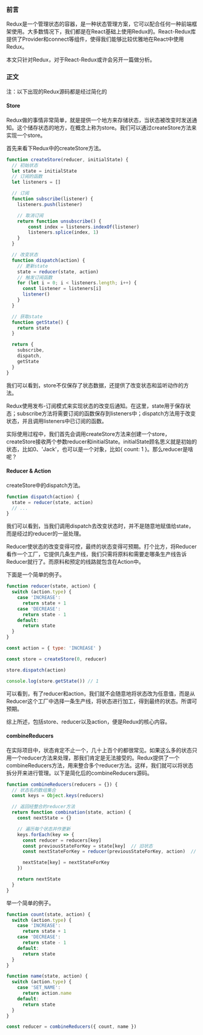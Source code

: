 ### 前言

Redux是一个管理状态的容器，是一种状态管理方案，它可以配合任何一种前端框架使用。大多数情况下，我们都是在React基础上使用Redux的。React-Redux库提供了Provider和connect等组件，使得我们能够比较优雅地在React中使用Redux。

本文只针对Redux，对于React-Redux或许会另开一篇做分析。

### 正文

注：以下出现的Redux源码都是经过简化的

#### Store

Redux做的事情非常简单，就是提供一个地方来存储状态，当状态被改变时发送通知。这个储存状态的地方，在概念上称为store。我们可以通过createStore方法来实现一个store。

首先来看下Redux中的createStore方法。

```javascript
function createStore(reducer, initialState) {
  // 初始状态
  let state = initialState
  // 订阅的函数
  let listeners = []

  // 订阅
  function subscribe(listener) {
    listeners.push(listener)

    // 取消订阅
    return function unsubscribe() {
        const index = listeners.indexOf(listener)
        listeners.splice(index, 1)
    }
  }

  // 改变状态
  function dispatch(action) {
    // 更新state
    state = reducer(state, action)
    // 触发订阅函数
    for (let i = 0; i < listeners.length; i++) {
      const listener = listeners[i]
      listener()
    }
  }

  // 获取state
  function getState() {
    return state
  }

  return {
    subscribe,
    dispatch,
    getState
  }
}
```

我们可以看到，store不仅保存了状态数据，还提供了改变状态和监听动作的方法。

Redux使用发布-订阅模式来实现状态的改变后通知。在这里，state用于保存状态；subscribe方法将需要订阅的函数保存到listeners中；dispatch方法用于改变状态，并且调用listeners中已订阅的函数。

实际使用过程中，我们首先会调用createStore方法来创建一个store，createStore接收两个参数reducer和initialState。initialState顾名思义就是初始的状态，比如0、'Jack'，也可以是一个对象，比如{ count: 1 }。那么reducer是啥呢？

#### Reducer & Action

createStore中的dispatch方法。
```javascript
function dispatch(action) {
  state = reducer(state, action)
  // ...
}
```
我们可以看到，当我们调用dispatch去改变状态时，并不是随意地赋值给state，而是经过的reducer的一层处理。

Reducer使状态的改变变得可控，最终的状态变得可预期。打个比方，将Reducer看作一个工厂，它提供几条生产线，我们只需将原料和需要走哪条生产线告诉Reducer就行了。而原料和预定的线路就包含在Action中。

下面是一个简单的例子。

```javascript
function reducer(state, action) {
  switch (action.type) {
    case 'INCREASE':
      return state + 1
    case 'DECREASE':
      return state - 1
    default:
      return state
  }
}

const action = { type: 'INCREASE' }

const store = createStore(0, reducer)

store.dispatch(action)

console.log(store.getState()) // 1
```
可以看到，有了reducer和action，我们就不会随意地将状态改为任意值，而是从Reducer这个工厂中选择一条生产线，将状态进行加工，得到最终的状态。所谓可预期。

综上所述，包括store、reducer以及action，便是Redux的核心内容。


#### combineReducers

在实际项目中，状态肯定不止一个，几十上百个的都很常见。如果这么多的状态只用一个reducer方法来处理，那我们肯定是无法接受的。Redux提供了一个combineReducers方法，用来整合多个reducer方法。这样，我们就可以将状态拆分开来进行管理。以下是简化后的combineReducers源码。

```javascript
function combineReducers(reducers = {}) {
  // 状态名的数组集合
  const keys = Object.keys(reducers)

  // 返回经整合的reducer方法
  return function combination(state, action) {
    const nextState = {}

    // 遍历每个状态并作更新
    keys.forEach(key => {
      const reducer = reducers[key]
      const previousStateForKey = state[key]  // 旧状态
      const nextStateForKey = reducer(previousStateForKey, action)  // 调用对应的reducer得到新的状态

      nextState[key] = nextStateForKey
    })

    return nextState
  }
}
```

举一个简单的例子。

```javascript
function count(state, action) {
  switch (action.type) {
    case 'INCREASE':
      return state + 1
    case 'DECREASE':
      return state - 1
    default:
      return state
  }
}

function name(state, action) {
  switch (action.type) {
    case 'SET_NAME':
      return action.name
    default:
      return state
  }
}

const reducer = combineReducers({ count, name })
```
